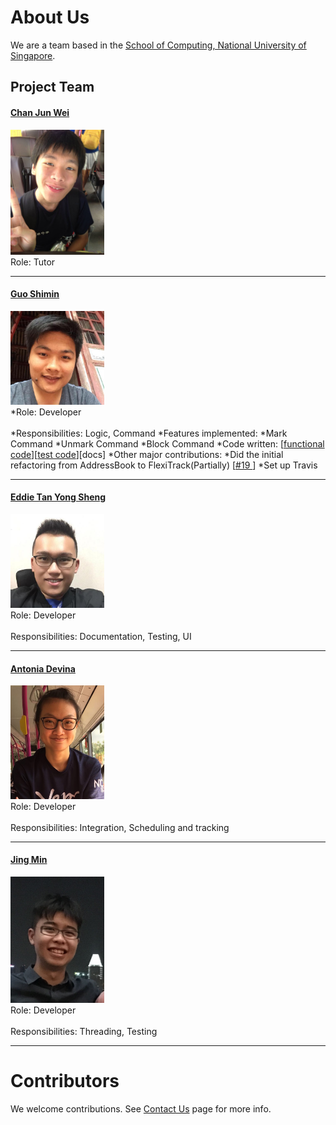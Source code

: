 # About Us

We are a team based in the [School of Computing, National University of Singapore](http://www.comp.nus.edu.sg).

## Project Team

#### [Chan Jun Wei]()
<img src="images/ChanJunWei.jpg" width="150"><br>
Role: Tutor <br>  

-----

#### [Guo Shimin](https://github.com/shimin2016)
<img src="images/GuoShiMin.jpg" width="150"><br>
*Role: Developer <br>  
*Responsibilities: Logic, Command
*Features implemented:
	*Mark Command
	*Unmark Command
	*Block Command
*Code written: [[functional code](A0138455Y.md)][[test code](A0138455Y.md)][docs]
*Other major contributions:
	*Did the initial refactoring from AddressBook to FlexiTrack(Partially) [[#19 ](https://github.com/CS2103AUG2016-F09-C3/main/pull/19)]
	*Set up Travis

-----

#### [Eddie Tan Yong Sheng](https://github.com/e-tys) 
<img src="images/EddieTan.jpg" width="150"><br>
Role: Developer <br>  
Responsibilities: Documentation, Testing, UI

-----

#### [Antonia Devina](https://github.com/antoniadevina)
<img src="images/AntoniaDevina.jpeg" width="150"><br>
Role: Developer <br>  
Responsibilities: Integration, Scheduling and tracking

-----

#### [Jing Min](https://github.com/teojm37)
<img src="images/JingMin.jpg" width="150"><br>
 Role: Developer <br>  
 Responsibilities: Threading, Testing
 
 -----


# Contributors

We welcome contributions. See [Contact Us](ContactUs.md) page for more info.